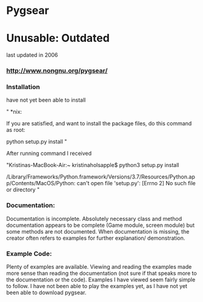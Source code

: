 # Pygsear
# Unusable: Outdated 
last updated in 2006 
### http://www.nongnu.org/pygsear/ 
### Installation 
have not yet been able to install 

" *nix:

If you are satisfied, and want to install the package
files, do this command as root:

python setup.py install
"

After running command I received 

"Kristinas-MacBook-Air:~ kristinaholsapple$ python3 setup.py install

/Library/Frameworks/Python.framework/Versions/3.7/Resources/Python.app/Contents/MacOS/Python: can't open file 'setup.py': [Errno 2] No such file or directory
"

### Documentation: 
Documentation is incomplete. Absolutely necessary class and method documentation 
appears to be complete (Game module, screen module) but some methods are not documented.
When documentation is missing, the creator often refers to examples for further explanation/
demonstration. 

### Example Code: 
Plenty of examples are available. Viewing and reading the examples made more 
sense than reading the documentation (not sure if that speaks more to the documentation
or the code). Examples I have viewed seem fairly simple to follow. I have not been
able to play the examples yet, as I have not yet been able to download pygsear. 